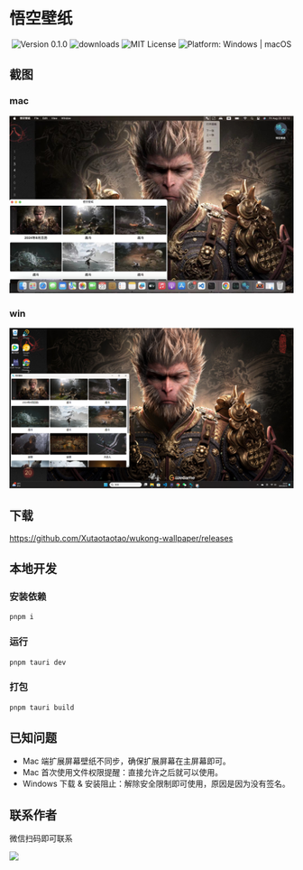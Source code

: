 # 悟空壁纸

<div align="center">
  <p>
    <img src="https://img.shields.io/badge/version-0.1.0-blue.svg" alt="Version 0.1.0"/>
    <img src="https://img.shields.io/github/downloads/Xutaotaotao/wukong-wallpaper/total" alt="downloads" />
    <img src="https://img.shields.io/badge/license-MIT-green.svg" alt="MIT License"/>
    <img src="https://img.shields.io/badge/platform-Windows%20%7C%20macOS-lightgrey.svg" alt="Platform: Windows | macOS"/>
  </p>
</div>

## 截图

### mac

![mac](./screenshot/mac.jpg)

### win

![win](./screenshot/win.png)

## 下载

https://github.com/Xutaotaotao/wukong-wallpaper/releases

## 本地开发

### 安装依赖

```bash
pnpm i
```

### 运行


```bash
pnpm tauri dev
```

### 打包

```bash
pnpm tauri build
```

## 已知问题
- Mac 端扩展屏幕壁纸不同步，确保扩展屏幕在主屏幕即可。
- Mac 首次使用文件权限提醒：直接允许之后就可以使用。
- Windows 下载 & 安装阻止：解除安全限制即可使用，原因是因为没有签名。

## 联系作者

微信扫码即可联系

<img src="https://xutaotaotao.github.io/wx_qr.jpg" />
